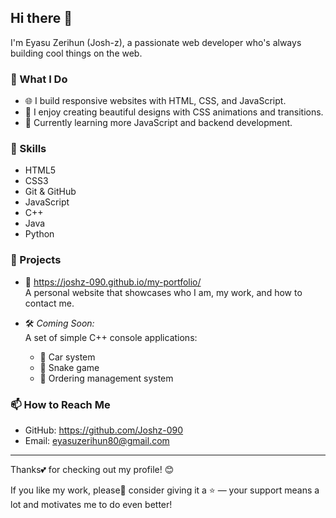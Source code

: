 ## Hi there 👋

I'm Eyasu Zerihun (Josh-z), a passionate web developer who's always building cool things on the web.

### 💼 What I Do
- 🌐 I build responsive websites with HTML, CSS, and JavaScript.
- 🎨 I enjoy creating beautiful designs with CSS animations and transitions.
- 🚀 Currently learning more JavaScript and backend development.

### 🧠 Skills
- HTML5
- CSS3 
- Git & GitHub
- JavaScript 
- C++
- Java
- Python

### 🌟 Projects
- 🔗 https://joshz-090.github.io/my-portfolio/  
  A personal website that showcases who I am, my work, and how to contact me.

- 🛠️ *Coming Soon:*  
  A set of simple C++ console applications:
  - 🚗 Car system  
  - 🐍 Snake game  
  - 🛒 Ordering management system


### 📫 How to Reach Me
- GitHub: https://github.com/Joshz-090
- Email: eyasuzerihun80@gmail.com

---

Thanks💕 for checking out my profile! 😊  

If you like my work, please🙏 consider giving it a ⭐ — your support means a lot and motivates me to do even better!  
